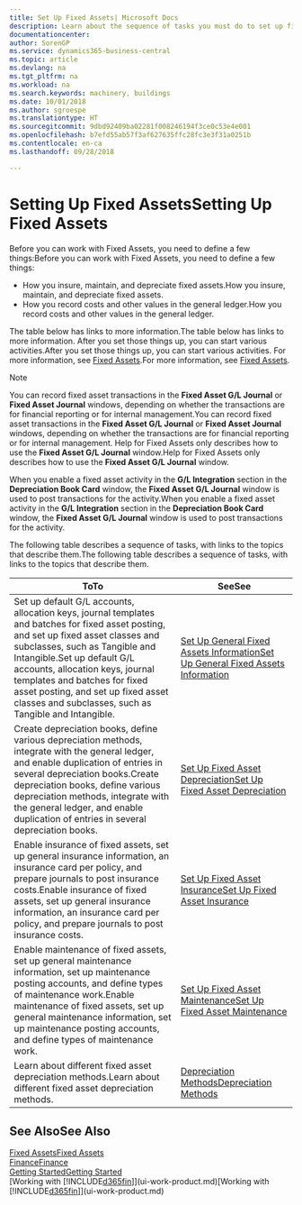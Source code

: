 ```yaml
---
title: Set Up Fixed Assets| Microsoft Docs
description: Learn about the sequence of tasks you must do to set up fixed assets, such as machinery or buildings.
documentationcenter: 
author: SorenGP
ms.service: dynamics365-business-central
ms.topic: article
ms.devlang: na
ms.tgt_pltfrm: na
ms.workload: na
ms.search.keywords: machinery, buildings
ms.date: 10/01/2018
ms.author: sgroespe
ms.translationtype: HT
ms.sourcegitcommit: 9dbd92409ba02281f008246194f3ce0c53e4e001
ms.openlocfilehash: b7efd55ab57f3af627635ffc28fc3e3f31a0251b
ms.contentlocale: en-ca
ms.lasthandoff: 09/28/2018

---
```

# <a name="setting-up-fixed-assets"></a><span data-ttu-id="b998d-103">Setting Up Fixed Assets</span><span class="sxs-lookup"><span data-stu-id="b998d-103">Setting Up Fixed Assets</span></span>
<span data-ttu-id="b998d-104">Before you can work with Fixed Assets, you need to define a few things:</span><span class="sxs-lookup"><span data-stu-id="b998d-104">Before you can work with Fixed Assets, you need to define a few things:</span></span>  

* <span data-ttu-id="b998d-105">How you insure, maintain, and depreciate fixed assets.</span><span class="sxs-lookup"><span data-stu-id="b998d-105">How you insure, maintain, and depreciate fixed assets.</span></span>  
* <span data-ttu-id="b998d-106">How you record costs and other values in the general ledger.</span><span class="sxs-lookup"><span data-stu-id="b998d-106">How you record costs and other values in the general ledger.</span></span>  

<span data-ttu-id="b998d-107">The table below has links to more information.</span><span class="sxs-lookup"><span data-stu-id="b998d-107">The table below has links to more information.</span></span> <span data-ttu-id="b998d-108">After you set those things up, you can start various activities.</span><span class="sxs-lookup"><span data-stu-id="b998d-108">After you set those things up, you can start various activities.</span></span> <span data-ttu-id="b998d-109">For more information, see [Fixed Assets](fa-manage.md).</span><span class="sxs-lookup"><span data-stu-id="b998d-109">For more information, see [Fixed Assets](fa-manage.md).</span></span>  

> [!NOTE]  
>   <span data-ttu-id="b998d-110">You can record fixed asset transactions in the **Fixed Asset G/L Journal** or **Fixed Asset Journal** windows, depending on whether the transactions are for financial reporting or for internal management.</span><span class="sxs-lookup"><span data-stu-id="b998d-110">You can record fixed asset transactions in the **Fixed Asset G/L Journal** or **Fixed Asset Journal** windows, depending on whether the transactions are for financial reporting or for internal management.</span></span> <span data-ttu-id="b998d-111">Help for Fixed Assets only describes how to use the **Fixed Asset G/L Journal** window.</span><span class="sxs-lookup"><span data-stu-id="b998d-111">Help for Fixed Assets only describes how to use the **Fixed Asset G/L Journal** window.</span></span>  

<span data-ttu-id="b998d-112">When you enable a fixed asset activity in the **G/L Integration** section in the **Depreciation Book Card** window, the **Fixed Asset G/L Journal** window is used to post transactions for the activity.</span><span class="sxs-lookup"><span data-stu-id="b998d-112">When you enable a fixed asset activity in the **G/L Integration** section in the **Depreciation Book Card** window, the **Fixed Asset G/L Journal** window is used to post transactions for the activity.</span></span>

<span data-ttu-id="b998d-113">The following table describes a sequence of tasks, with links to the topics that describe them.</span><span class="sxs-lookup"><span data-stu-id="b998d-113">The following table describes a sequence of tasks, with links to the topics that describe them.</span></span>  

| <span data-ttu-id="b998d-114">To</span><span class="sxs-lookup"><span data-stu-id="b998d-114">To</span></span> | <span data-ttu-id="b998d-115">See</span><span class="sxs-lookup"><span data-stu-id="b998d-115">See</span></span> |
| --- | --- |
| <span data-ttu-id="b998d-116">Set up default G/L accounts, allocation keys, journal templates and batches for fixed asset posting, and set up fixed asset classes and subclasses, such as Tangible and Intangible.</span><span class="sxs-lookup"><span data-stu-id="b998d-116">Set up default G/L accounts, allocation keys, journal templates and batches for fixed asset posting, and set up fixed asset classes and subclasses, such as Tangible and Intangible.</span></span> |[<span data-ttu-id="b998d-117">Set Up General Fixed Assets Information</span><span class="sxs-lookup"><span data-stu-id="b998d-117">Set Up General Fixed Assets Information</span></span>](fa-how-setup-general.md) |
| <span data-ttu-id="b998d-118">Create depreciation books, define various depreciation methods, integrate with the general ledger, and enable duplication of entries in several depreciation books.</span><span class="sxs-lookup"><span data-stu-id="b998d-118">Create depreciation books, define various depreciation methods, integrate with the general ledger, and enable duplication of entries in several depreciation books.</span></span> |[<span data-ttu-id="b998d-119">Set Up Fixed Asset Depreciation</span><span class="sxs-lookup"><span data-stu-id="b998d-119">Set Up Fixed Asset Depreciation</span></span>](fa-how-setup-depreciation.md) |
| <span data-ttu-id="b998d-120">Enable insurance of fixed assets, set up general insurance information, an insurance card per policy, and prepare journals to post insurance costs.</span><span class="sxs-lookup"><span data-stu-id="b998d-120">Enable insurance of fixed assets, set up general insurance information, an insurance card per policy, and prepare journals to post insurance costs.</span></span> |[<span data-ttu-id="b998d-121">Set Up Fixed Asset Insurance</span><span class="sxs-lookup"><span data-stu-id="b998d-121">Set Up Fixed Asset Insurance</span></span>](fa-how-setup-insurance.md) |
| <span data-ttu-id="b998d-122">Enable maintenance of fixed assets, set up general maintenance information, set up maintenance posting accounts, and define types of maintenance work.</span><span class="sxs-lookup"><span data-stu-id="b998d-122">Enable maintenance of fixed assets, set up general maintenance information, set up maintenance posting accounts, and define types of maintenance work.</span></span> |[<span data-ttu-id="b998d-123">Set Up Fixed Asset Maintenance</span><span class="sxs-lookup"><span data-stu-id="b998d-123">Set Up Fixed Asset Maintenance</span></span>](fa-how-setup-maintenance.md) |
| <span data-ttu-id="b998d-124">Learn about different fixed asset depreciation methods.</span><span class="sxs-lookup"><span data-stu-id="b998d-124">Learn about different fixed asset depreciation methods.</span></span> |[<span data-ttu-id="b998d-125">Depreciation Methods</span><span class="sxs-lookup"><span data-stu-id="b998d-125">Depreciation Methods</span></span>](fa-depreciation-methods.md) |

## <a name="see-also"></a><span data-ttu-id="b998d-126">See Also</span><span class="sxs-lookup"><span data-stu-id="b998d-126">See Also</span></span>
[<span data-ttu-id="b998d-127">Fixed Assets</span><span class="sxs-lookup"><span data-stu-id="b998d-127">Fixed Assets</span></span>](fa-manage.md)  
[<span data-ttu-id="b998d-128">Finance</span><span class="sxs-lookup"><span data-stu-id="b998d-128">Finance</span></span>](finance.md)  
[<span data-ttu-id="b998d-129">Getting Started</span><span class="sxs-lookup"><span data-stu-id="b998d-129">Getting Started</span></span>](product-get-started.md)  
<span data-ttu-id="b998d-130">[Working with [!INCLUDE[d365fin](includes/d365fin_md.md)]](ui-work-product.md)</span><span class="sxs-lookup"><span data-stu-id="b998d-130">[Working with [!INCLUDE[d365fin](includes/d365fin_md.md)]](ui-work-product.md)</span></span>

